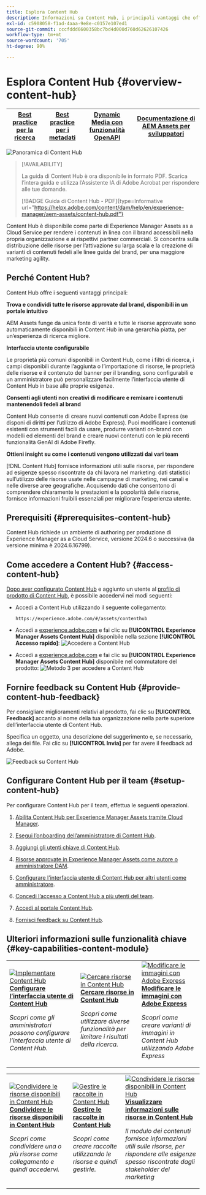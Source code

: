 ```yaml
---
title: Esplora Content Hub
description: Informazioni su Content Hub, i principali vantaggi che offre, come accedervi e come fornire un feedback sulle opzioni disponibili.
exl-id: c5908058-f1ad-4aaa-9e8e-c0157e107ed1
source-git-commit: cccfddd6600358bc7bd4d000d760d62626107426
workflow-type: tm+mt
source-wordcount: '705'
ht-degree: 90%

---
```


# Esplora Content Hub {#overview-content-hub}

| [Best practice per la ricerca](/help/assets/search-best-practices.md) | [Best practice per i metadati](/help/assets/metadata-best-practices.md) | [Dynamic Media con funzionalità OpenAPI](/help/assets/dynamic-media-open-apis-overview.md) | [Documentazione di AEM Assets per sviluppatori](https://developer.adobe.com/experience-cloud/experience-manager-apis/) |
| ------------- | --------------------------- |----|-----|

![Panoramica di Content Hub](assets/content-hub-overview.png)

>[!AVAILABILITY]
>
>La guida di Content Hub è ora disponibile in formato PDF. Scarica l’intera guida e utilizza l’Assistente IA di Adobe Acrobat per rispondere alle tue domande.
>
>[!BADGE Guida di Content Hub - PDF]{type=Informative url="https://helpx.adobe.com/content/dam/help/en/experience-manager/aem-assets/content-hub.pdf"}

Content Hub è disponibile come parte di Experience Manager Assets as a Cloud Service per rendere i contenuti in linea con il brand accessibili nella propria organizzazione e ai rispettivi partner commerciali. Si concentra sulla distribuzione delle risorse per l’attivazione su larga scala e la creazione di varianti di contenuti fedeli alle linee guida del brand, per una maggiore marketing agility.

## Perché Content Hub?

Content Hub offre i seguenti vantaggi principali:

**Trova e condividi tutte le risorse approvate dal brand, disponibili in un portale intuitivo**

AEM Assets funge da unica fonte di verità e tutte le risorse approvate sono automaticamente disponibili in Content Hub in una gerarchia piatta, per un’esperienza di ricerca migliore.

**Interfaccia utente configurabile**

Le proprietà più comuni disponibili in Content Hub, come i filtri di ricerca, i campi disponibili durante l’aggiunta o l’importazione di risorse, le proprietà delle risorse e il contenuto del banner per il branding, sono configurabili e un amministratore può personalizzare facilmente l’interfaccia utente di Content Hub in base alle proprie esigenze.

**Consenti agli utenti non creativi di modificare e remixare i contenuti mantenendoli fedeli al brand**

Content Hub consente di creare nuovi contenuti con Adobe Express (se disponi di diritti per l’utilizzo di Adobe Express). Puoi modificare i contenuti esistenti con strumenti facili da usare, produrre varianti on-brand con modelli ed elementi del brand e creare nuovi contenuti con le più recenti funzionalità GenAI di Adobe Firefly.

**Ottieni insight su come i contenuti vengono utilizzati dai vari team**

[!DNL Content Hub] fornisce informazioni utili sulle risorse, per rispondere ad esigenze spesso riscontrate da chi lavora nel marketing: dati statistici sull’utilizzo delle risorse usate nelle campagne di marketing, nei canali e nelle diverse aree geografiche. Acquisendo dati che consentono di comprendere chiaramente le prestazioni e la popolarità delle risorse, fornisce informazioni fruibili essenziali per migliorare l’esperienza utente.

## Prerequisiti {#prerequisites-content-hub}

Content Hub richiede un ambiente di authoring per produzione di Experience Manager as a Cloud Service, versione 2024.6 o successiva (la versione minima è 2024.6.16799).

## Come accedere a Content Hub? {#access-content-hub}

[Dopo aver configurato Content Hub](/help/assets/deploy-content-hub.md) e aggiunto un utente al [profilo di prodotto di Content Hub](/help/assets/deploy-content-hub.md#content-hub-instance-product-profile), è possibile accedervi nei modi seguenti:

* Accedi a Content Hub utilizzando il seguente collegamento:

  `https://experience.adobe.com/#/assets/contenthub`

* Accedi a [experience.adobe.com](https://auth.services.adobe.com/en_GB/index.html?callback=https%3A%2F%2Fims-na1.adobelogin.com%2Fims%2Fadobeid%2Fexc_app%2FAdobeID%2Ftoken%3Fredirect_uri%3Dhttps%253A%252F%252Fexperience.adobe.com%252F%2523old_hash%253Dold_hash%253D%252523%25252F%2526from_ims%253Dtrue%253Fclient_id%253Dexc_app%2526api%253Dauthorize%2526scope%253Dab.manage%252Caccount_cluster.read%252Cadditional_info%252Cadditional_info.job_function%252Cadditional_info.projectedProductContext%252Cadditional_info.roles%252CAdobeID%252Cadobeio.appregistry.read%252Cadobeio_api%252Caudiencemanager_api%252Ccreative_cloud%252Cmps%252Copenid%252Corg.read%252Cpps.read%252Cread_organizations%252Cread_pc%252Cread_pc.acp%252Cread_pc.dma_tartan%252Csession%26state%3D%257B%2522jslibver%2522%253A%2522v2-v0.31.0-2-g1e8a8a8%2522%252C%2522nonce%2522%253A%25222316022399331147%2522%257D%26code_challenge_method%3Dplain%26use_ms_for_expiry%3Dtrue&amp;client_id=exc_app&amp;scope=ab.manage%2Caccount_cluster.read%2Cadditional_info%2Cadditional_info.job_function%2Cadditional_info.projectedProductContext%2Cadditional_info.roles%2CAdobeID%2Cadobeio.appregistry.read%2Cadobeio_api%2Caudiencemanager_api%2Ccreative_cloud%2Cmps%2Copenid%2Corg.read%2Cpps.read%2Cread_organizations%2Cread_pc%2Cread_pc.acp%2Cread_pc.dma_tartan%2Csession&amp;state=%7B%22jslibver%22%3A%22v2-v0.31.0-2-g1e8a8a8%22%2C%22nonce%22%3A%222316022399331147%22%7D&amp;relay=64da7fa8-cd9e-47cf-9892-7f3ef3092f8c&amp;locale=en_GB&amp;flow_type=token&amp;dctx_id=v%3A2%2Cs%2Cf%2Cb8e64530-b013-11ee-a6c1-e721bdec0171&amp;idp_flow_type=login&amp;response_type=token&amp;profile_filter=%7B%22findFirst%22%3Atrue%2C+%22fallbackToAA%22%3Atrue%2C+%22preferForwardProfile%22%3Atrue%2C+%22searchEntireCluster%22%3Atrue%7D%3B+isOwnedByOrg%28%2776B329395DF155D60A495E2C%40AdobeOrg%27%29&amp;code_challenge_method=plain&amp;redirect_uri=https%3A%2F%2Fexperience.adobe.com%2F%23old_hash%3Dold_hash%3D%2523%252F%26from_ims%3Dtrue%3Fclient_id%3Dexc_app%26api%3Dauthorize%26scope%3Dab.manage%2Caccount_cluster.read%2Cadditional_info%2Cadditional_info.job_function%2Cadditional_info.projectedProductContext%2Cadditional_info.roles%2CAdobeID%2Cadobeio.appregistry.read%2Cadobeio_api%2Caudiencemanager_api%2Ccreative_cloud%2Cmps%2Copenid%2Corg.read%2Cpps.read%2Cread_organizations%2Cread_pc%2Cread_pc.acp%2Cread_pc.dma_tartan%2Csession&amp;use_ms_for_expiry=true#/) e fai clic su **[!UICONTROL Experience Manager Assets Content Hub]** disponibile nella sezione **[!UICONTROL Accesso rapido]**:
  ![Accedere a Content Hub](assets/access-content-hub.png)

* Accedi a [experience.adobe.com](https://auth.services.adobe.com/en_GB/index.html?callback=https%3A%2F%2Fims-na1.adobelogin.com%2Fims%2Fadobeid%2Fexc_app%2FAdobeID%2Ftoken%3Fredirect_uri%3Dhttps%253A%252F%252Fexperience.adobe.com%252F%2523old_hash%253Dold_hash%253D%252523%25252F%2526from_ims%253Dtrue%253Fclient_id%253Dexc_app%2526api%253Dauthorize%2526scope%253Dab.manage%252Caccount_cluster.read%252Cadditional_info%252Cadditional_info.job_function%252Cadditional_info.projectedProductContext%252Cadditional_info.roles%252CAdobeID%252Cadobeio.appregistry.read%252Cadobeio_api%252Caudiencemanager_api%252Ccreative_cloud%252Cmps%252Copenid%252Corg.read%252Cpps.read%252Cread_organizations%252Cread_pc%252Cread_pc.acp%252Cread_pc.dma_tartan%252Csession%26state%3D%257B%2522jslibver%2522%253A%2522v2-v0.31.0-2-g1e8a8a8%2522%252C%2522nonce%2522%253A%25222316022399331147%2522%257D%26code_challenge_method%3Dplain%26use_ms_for_expiry%3Dtrue&amp;client_id=exc_app&amp;scope=ab.manage%2Caccount_cluster.read%2Cadditional_info%2Cadditional_info.job_function%2Cadditional_info.projectedProductContext%2Cadditional_info.roles%2CAdobeID%2Cadobeio.appregistry.read%2Cadobeio_api%2Caudiencemanager_api%2Ccreative_cloud%2Cmps%2Copenid%2Corg.read%2Cpps.read%2Cread_organizations%2Cread_pc%2Cread_pc.acp%2Cread_pc.dma_tartan%2Csession&amp;state=%7B%22jslibver%22%3A%22v2-v0.31.0-2-g1e8a8a8%22%2C%22nonce%22%3A%222316022399331147%22%7D&amp;relay=64da7fa8-cd9e-47cf-9892-7f3ef3092f8c&amp;locale=en_GB&amp;flow_type=token&amp;dctx_id=v%3A2%2Cs%2Cf%2Cb8e64530-b013-11ee-a6c1-e721bdec0171&amp;idp_flow_type=login&amp;response_type=token&amp;profile_filter=%7B%22findFirst%22%3Atrue%2C+%22fallbackToAA%22%3Atrue%2C+%22preferForwardProfile%22%3Atrue%2C+%22searchEntireCluster%22%3Atrue%7D%3B+isOwnedByOrg%28%2776B329395DF155D60A495E2C%40AdobeOrg%27%29&amp;code_challenge_method=plain&amp;redirect_uri=https%3A%2F%2Fexperience.adobe.com%2F%23old_hash%3Dold_hash%3D%2523%252F%26from_ims%3Dtrue%3Fclient_id%3Dexc_app%26api%3Dauthorize%26scope%3Dab.manage%2Caccount_cluster.read%2Cadditional_info%2Cadditional_info.job_function%2Cadditional_info.projectedProductContext%2Cadditional_info.roles%2CAdobeID%2Cadobeio.appregistry.read%2Cadobeio_api%2Caudiencemanager_api%2Ccreative_cloud%2Cmps%2Copenid%2Corg.read%2Cpps.read%2Cread_organizations%2Cread_pc%2Cread_pc.acp%2Cread_pc.dma_tartan%2Csession&amp;use_ms_for_expiry=true#/) e fai clic su **[!UICONTROL Experience Manager Assets Content Hub]** disponibile nel commutatore del prodotto:
  ![Metodo 3 per accedere a Content Hub](assets/access-content-hub-alternate.png)



## Fornire feedback su Content Hub {#provide-content-hub-feedback}

Per consigliare miglioramenti relativi al prodotto, fai clic su **[!UICONTROL Feedback]** accanto al nome della tua organizzazione nella parte superiore dell’interfaccia utente di Content Hub.

Specifica un oggetto, una descrizione del suggerimento e, se necessario, allega dei file. Fai clic su **[!UICONTROL Invia]** per far avere il feedback ad Adobe.

![Feedback su Content Hub](assets/content-hub-feedback.png)

## Configurare Content Hub per il team {#setup-content-hub}

Per configurare Content Hub per il team, effettua le seguenti operazioni.

1. [Abilita Content Hub per Experience Manager Assets tramite Cloud Manager](deploy-content-hub.md#enable-content-hub).

1. [Esegui l’onboarding dell’amministratore di Content Hub](deploy-content-hub.md#onboard-content-hub-administrator).

1. [Aggiungi gli utenti chiave di Content Hub](deploy-content-hub.md#onboard-content-hub-consumer-users).

1. [Risorse approvate in Experience Manager Assets come autore o amministratore DAM](approve-assets.md).

1. [Configurare l&#39;interfaccia utente di Content Hub per altri utenti come amministratore](configure-content-hub-ui-options.md).

1. [Concedi l’accesso a Content Hub a più utenti del team](deploy-content-hub.md#onboard-content-hub-consumer-users).

1. [Accedi al portale Content Hub](#access-content-hub).

1. [Fornisci feedback su Content Hub](#provide-content-hub-feedback).


## Ulteriori informazioni sulle funzionalità chiave {#key-capabilities-content-module}

<table>
<td>
   <a href="/help/assets/configure-content-hub-ui-options.md">
   <img alt="Implementare Content Hub" src="./assets/configure-assets.png" />
   </a>
   <div>
      <a href="/help/assets/configure-content-hub-ui-options.md">
      <strong>Configurare l’interfaccia utente di Content Hub</strong>
      </a>
   </div>
   <p>
      <em>Scopri come gli amministratori possono configurare l’interfaccia utente di Content Hub.</em>
   </p>
</td>


<td>
   <a href="/help/assets/search-assets-content-hub.md">
   <img alt="Cercare risorse in Content Hub" src="./assets/search.png" />
   </a>
   <div>
      <a href="/help/assets/search-assets-content-hub.md">
      <strong>Cercare risorse in Content Hub</strong>
      </a>
   </div>
   <p>
      <em>Scopri come utilizzare diverse funzionalità per limitare i risultati della ricerca.</em>
   </p>
</td>
<td>
   <a href="/help/assets/edit-images-content-hub.md">
   <img alt="Modificare le immagini con Adobe Express" src="./assets/edit-images-content-hub.png" />
   </a>
   <div>
      <a href="/help/assets/edit-images-content-hub.md">
      <strong>Modificare le immagini con Adobe Express</strong>
      </a>
   </div>
   <p>
      <em>Scopri come creare varianti di immagini in Content Hub utilizzando Adobe Express</em>
   </p>
</td>
</table>
<table>
<td>
   <a href="/help/assets/share-assets-content-hub.md">
   <img alt="Condividere le risorse disponibili in Content Hub" src="./assets/share-assets-banner.png" />
   </a>
   <div>
      <a href="/help/assets/share-assets-content-hub.md">
      <strong>Condividere le risorse disponibili in Content Hub</strong>
      </a>
   </div>
   <p>
      <em>Scopri come condividere una o più risorse come collegamento e quindi accedervi.</em>
   </p>
</td>
<td>
   <a href="/help/assets/collections-content-hub.md">
   <img alt="Gestire le raccolte in Content Hub" src="./assets/manage-collection.png" />
   </a>
   <div>
      <a href="/help/assets/collections-content-hub.md">
      <strong>Gestire le raccolte in Content Hub</strong>
      </a>
   </div>
   <p>
      <em>Scopri come creare raccolte utilizzando le risorse e quindi gestirle.</em>
   </p>
</td>
<td>
   <a href="/help/assets/insights-content-hub.md">
   <img alt="Condividere le risorse disponibili in Content Hub" src="./assets/asset-insights-banner.jpg" />
   </a>
   <div>
      <a href="/help/assets/insights-content-hub.md">
      <strong>Visualizzare informazioni sulle risorse in Content Hub</strong>
      </a>
   </div>
   <p>
      <em> Il modulo dei contenuti fornisce informazioni utili sulle risorse, per rispondere alle esigenze spesso riscontrate dagli stakeholder del marketing</em>
   </p>
</td>
</table>
